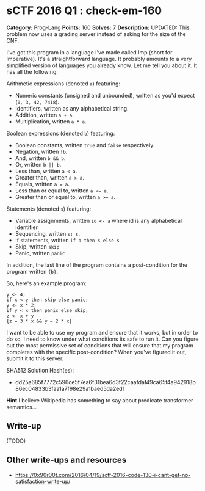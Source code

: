 # sCTF 2016 Q1 : check-em-160

**Category:** Prog-Lang
**Points:** 160
**Solves:** 7
**Description:**
UPDATED: This problem now uses a grading server instead of asking for the size of the CNF.

I've got this program in a language I've made called Imp (short for Imperative). It's a straightforward language. It probably amounts to a very simplified version of languages you already know. Let me tell you about it. It has all the following.

Arithmetic expressions (denoted `a`) featuring:

* Numeric constants (unsigned and unbounded), written as you'd expect (`0, 3, 42, 7418`).
* Identifiers, written as any alphabetical string.
* Addition, written `a + a`.
* Multiplication, written `a * a`.

Boolean expressions (denoted `b`) featuring:

* Boolean constants, written `true` and `false` respectively.
* Negation, written `!b`.
* And, written `b && b`.
* Or, written `b || b`.
* Less than, written `a < a`.
* Greater than, written `a > a`.
* Equals, written `a = a`.
* Less than or equal to, written `a <= a`.
* Greater than or equal to, written `a >= a`.

Statements (denoted `s`) featuring:

* Variable assignments, written `id <- a` where id is any alphabetical identifier.
* Sequencing, written `s; s`.
* If statements, written `if b then s else s`
* Skip, written `skip`
* Panic, written `panic`

In addition, the last line of the program contains a post-condition for the program written `{b}`.

So, here's an example program:

    y <- 4;
    if x < y then skip else panic;
    y <- x * 2;
    if y < x then panic else skip;
    z <- x + y
    {z = 3 * x && y = 2 * x}

I want to be able to use my program and ensure that it works, but in order to do so, I need to know under what conditions its safe to run it. Can you figure out the most permissive set of conditions that will ensure that my program completes with the specific post-condition? When you've figured it out, submit it to this server.


SHA512 Solution Hash(es):
* dd25a685f7772c596ce5f7ea6f31bea6d3f22caafdaf49ca65f4a942918b86ec04833b3faa1a7f98e29a1baed5da2ed1

**Hint**
I believe Wikipedia has something to say about predicate transformer semantics...


## Write-up

(TODO)

## Other write-ups and resources

* https://0x90r00t.com/2016/04/19/sctf-2016-code-130-i-cant-get-no-satisfaction-write-up/

